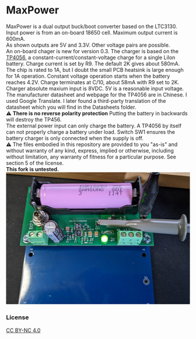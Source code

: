# MaxPower
MaxPower is a dual output buck/boot converter based on the LTC3130. Input power is from an on-board 18650 cell.
Maximum output current is 600mA.<br> 
As shown outputs are 5V and 3.3V. Other voltage pairs are possible. <br>
An on-board chager is new for version 0.3. The charger is based on the [TP4056](https://jlcpcb.com/partdetail/17264-TP4056_42ESOP8/C16581), a constant-current/constant-voltage charge for a single LiIon battery. Charge current is set by R9. The default 2K gives about 580mA. The chip is rated to 1A, but I doubt the small PCB heatsink is large enough for 1A operation. Constant voltage operation starts when the battery reaches 4.2V. Charge terminates at C/10, about 58mA with R9 set to 2K.<br>
Charger absolute maxium input is 8VDC. 5V is a reasonable input voltage. 
The manufacturer datasheet and webpage for the TP4056 are in Chinese. I used Google Translate. I later found a third-party translation of the datasheet which you will find in the Datasheets folder. <br>
:warning: **There is no reverse polarity protection** Putting the battery in backwards will destroy the TP456. <br>
The external power input can only charge the battery. A TP4056 by itself can not properly charge a battery under load. Switch SW1 ensures the battery charger is only connected when the supply is off. <br> 
:warning: The files embodied in this repository are provided to you "as-is" and without warranty of any kind, express, implied or otherwise, including without limitation, any warranty of fitness for a particular purpose. See section 5 of the license. <br>
**This fork is untested.** 
![Assembled MaxPower](_pictures/MaxPowerComplete.jpg)

### License
[CC BY-NC 4.0](LICENSE.md)


